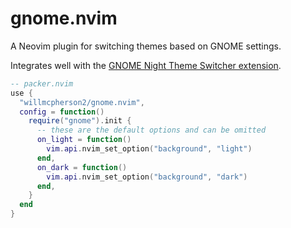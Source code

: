 # gnome.nvim

A Neovim plugin for switching themes based on GNOME settings.

Integrates well with the [GNOME Night Theme Switcher
extension](https://extensions.gnome.org/extension/2236/night-theme-switcher/).

```lua
-- packer.nvim
use {
  "willmcpherson2/gnome.nvim",
  config = function()
    require("gnome").init {
      -- these are the default options and can be omitted
      on_light = function()
        vim.api.nvim_set_option("background", "light")
      end,
      on_dark = function()
        vim.api.nvim_set_option("background", "dark")
      end,
    }
  end
}
```
